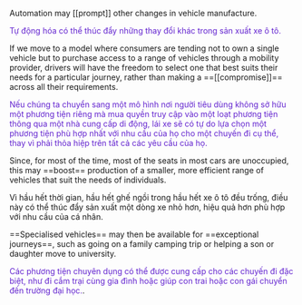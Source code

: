  Automation may [[prompt]] other changes in vehicle manufacture.
 
 <font color="#6425d0">Tự động hóa có thể thúc đẩy những thay đổi khác trong sản xuất xe ô tô.</font>
 
  If we move to a model where consumers are tending not to own a single vehicle but to purchase access to a range of vehicles through a mobility provider, drivers will have the freedom to select one that best suits their needs for a particular journey, rather than making a ==[[compromise]]== across all their requirements.

<font color="#6425d0">Nếu chúng ta chuyển sang một mô hình nơi người tiêu dùng không sở hữu một phương tiện riêng mà mua quyền truy cập vào một loạt phương tiện thông qua một nhà cung cấp di động, lái xe sẽ có tự do lựa chọn một phương tiện phù hợp nhất với nhu cầu của họ cho một chuyến đi cụ thể, thay vì phải thỏa hiệp trên tất cả các yêu cầu của họ.</font>

Since, for most of the time, most of the seats in most cars are unoccupied, this may 
==boost== production of a smaller, more efficient range of vehicles that suit the needs 
of individuals. 

Vì hầu hết thời gian, hầu hết ghế ngồi trong hầu hết xe ô tô đều trống, điều này có thể thúc đẩy sản xuất một dòng xe nhỏ hơn, hiệu quả hơn phù hợp với nhu cầu của cá nhân.


==Specialised vehicles== may then be available for ==exceptional journeys==, 
such as going on a family camping trip or helping a son or daughter move to 
university.

<font color="#6425d0">Các phương tiện chuyên dụng có thể được cung cấp cho các chuyến đi đặc biệt, như đi cắm trại cùng gia đình hoặc giúp con trai hoặc con gái chuyển đến trường đại học.</font>.


